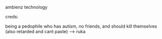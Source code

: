ambienz technology 

creds:

being a pedophile who has autism, no friends, and should kill themselves (also retarded and cant paste) --> ruka

